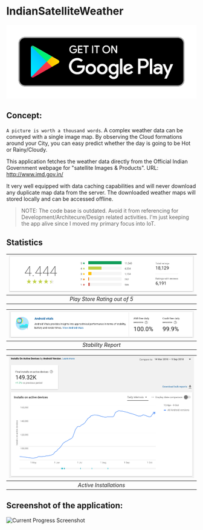 # IndianSatelliteWeather

[![Get it on Google Play](images/google-play.png?raw=true)](https://play.google.com/store/apps/details?id=com.shahul3d.indiasatelliteweather)

## Concept:

`A picture is worth a thousand words`. A complex weather data can be conveyed with a single image map. By observing the Cloud formations around your City, you can easy predict whether the day is going to be Hot or Rainy/Cloudy.

This application fetches the weather data directly from the Official Indian Government webpage for "satellite Images & Products". URL: http://www.imd.gov.in/

It very well equipped with data caching capabilities and will never download any duplicate map data from the server. The downloaded weather maps will stored locally and can be accessed offline.

> NOTE: The code base is outdated. Avoid it from referencing for Development/Architecure/Design related activities. I'm just keeping the app alive since I moved my primary focus into IoT.

## Statistics

| ![](images/rating.png?raw=true) |
| :-----------------------------: |
|  _Play Store Rating out of 5_   |

| ![](images/stability.png?raw=true) |
| :--------------------------------: |
|         _Stability Report_         |

| ![](images/installs.png?raw=true) |
| :-------------------------------: |
|      _Active Installations_       |

## Screenshot of the application:

![Current Progress Screenshot](https://raw.github.com/Shahul3D/IndiaSatelliteWeather/master/Screenshot.png)
